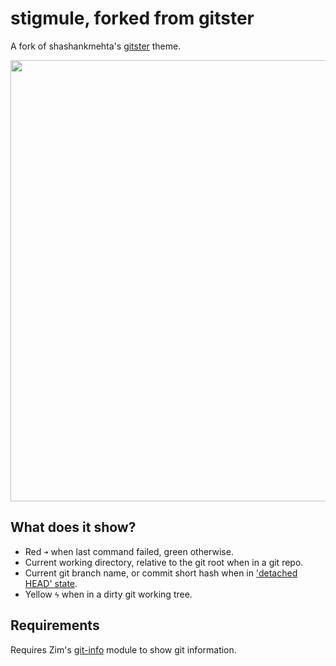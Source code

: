 stigmule, forked from gitster
=============================

A fork of shashankmehta's [gitster] theme.

<img width="706" src="https://zimfw.github.io/images/prompts/gitster@2.png">

What does it show?
------------------

  * Red `➜` when last command failed, green otherwise.
  * Current working directory, relative to the git root when in a git repo.
  * Current git branch name, or commit short hash when in ['detached HEAD' state].
  * Yellow `ϟ` when in a dirty git working tree.

Requirements
------------

Requires Zim's [git-info] module to show git information.

[gitster]: https://github.com/shashankmehta/dotfiles/blob/master/thesetup/zsh/.oh-my-zsh/custom/themes/gitster.zsh-theme
['detached HEAD' state]: http://gitfaq.org/articles/what-is-a-detached-head.html
[git-info]: https://github.com/zimfw/git-info
